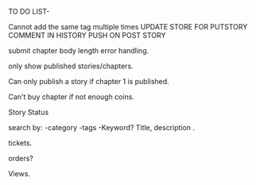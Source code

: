 TO DO LIST-

Cannot add the same tag multiple times
UPDATE STORE FOR PUTSTORY
COMMENT IN HISTORY PUSH ON POST STORY

submit chapter body length error handling.

only show published stories/chapters.

Can only publish a story if chapter 1 is published.

Can't buy chapter if not enough coins.

Story Status

search by:
    -category
    -tags
    -Keyword? Title, description .


tickets.

orders?

Views.
